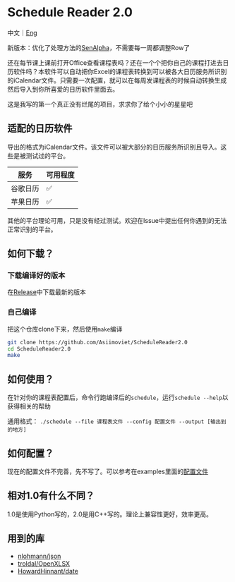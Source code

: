 # Schedule Reader 2.0

中文｜[Eng](readme_en.md)

新版本：优化了处理方法的[SenAlpha](https://github.com/Asiimoviet/SenAlpha)，不需要每一周都调整Row了

还在每节课上课前打开Office查看课程表吗？还在一个个把你自己的课程打进去日历软件吗？本软件可以自动把你Excel的课程表转换到可以被各大日历服务所识别的iCalendar文件。只需要一次配置，就可以在每周发课程表的时候自动转换生成然后导入到你所喜爱的日历软件里面去。

这是我写的第一个真正没有烂尾的项目，求求你了给个小小的星星吧

## 适配的日历软件

导出的格式为iCalendar文件。该文件可以被大部分的日历服务所识别且导入。这些是被测试过的平台。

| 服务 | 可用程度 |
| --- | --- |
| 谷歌日历 | ✅ |
| 苹果日历 | ✅ |

其他的平台理论可用，只是没有经过测试。欢迎在Issue中提出任何你遇到的无法正常识别的平台。

## 如何下载？

### 下载编译好的版本

在[Release](https://github.com/Asiimoviet/ScheduleReader2.0/releases)中下载最新的版本

### 自己编译

把这个仓库clone下来，然后使用```make```编译
``` bash
git clone https://github.com/Asiimoviet/ScheduleReader2.0
cd ScheduleReader2.0
make
```

## 如何使用？

在针对你的课程表配置后，命令行跑编译后的```schedule```，运行```schedule --help```以获得相关的帮助

通用格式：
```./schedule --file 课程表文件 --config 配置文件 --output [输出到的地方]```

## 如何配置？

现在的配置文件不完善，先不写了。可以参考在examples里面的[配置文件](examples/config.json)

## 相对1.0有什么不同？
1.0是使用Python写的，2.0是用C++写的。理论上兼容性更好，效率更高。

## 用到的库
- [nlohmann/json](https://github.com/nlohmann/json)
- [troldal/OpenXLSX](https://github.com/troldal/OpenXLSX)
- [HowardHinnant/date](https://github.com/HowardHinnant/date)

